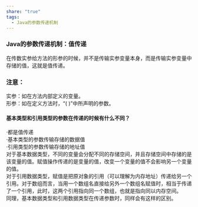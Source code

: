 ```yaml
---
share: "true"
tags:
  - Java的参数传递机制
---
```

### Java的参数传递机制：值传递  
在传数实参给方法的形参的时候，并不是传输实参变量本身，而是传输实参变量中存储的值，这就是值传递。  
### 注意：  
实参：如在方法内部定义的变量。  
形参：如在定义方法时，“( )”中所声明的参数。  
#### 基本类型和引用类型的参数在传递的时候有什么不同？  
·都是值传递  
·基本类型的参数传输存储的数据值  
·引用类型的参数传输存储的地址值  
对于基本数据类型，不同的变量会分配不同的存储空间，并且存储空间中存储的是该变量的值。赋值操作传递的是变量的值，改变一个变量的值不会影响另一个变量的值。  
对于引用数据类型，赋值是把原对象的引用（可以理解为内存地址）传递给另一个引用。对于数组而言，当用一个数组名直接给另外一个数组名赋值时，相当于传递了一个引用，此时，这两个引用指向同一个数组，也就是指向同以内存空间。  
同理，基本数据类型和引用数据类型在传递参数时，同样会有这样的区别。